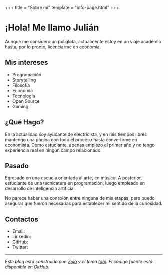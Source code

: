 +++
title = "Sobre mí"
template = "info-page.html"
+++

# ¡Hola! Me llamo Julián

Aunque me considero un políglota, actualmente estoy en un viaje académio hasta, por lo pronto, licenciarme en economía.

## Mis intereses

- Programación
- Storytelling
- Filosofía
- Economía
- Tecnología
- Open Source
- Gaming

## ¿Qué Hago?

En la actualidad soy ayudante de electricista, y en mis tiempos libres mantengo una página con todo el proceso hasta convertirme en economista. Como estudiante, apenas empiezo el primer año y no tengo experiencia real en ningún campo relacionado.

## Pasado

Egresado en una escuela orientada al arte, en música. A posterior, estudiante de una tecnicatura en programación, luego empleado en desarrollo de inteligencia artificial.

No parece haber una conexión entre ninguna de mis etapas, pero puedo asegurar que fueron necesarias para establecer mi sentido de la curiosidad.

## Contactos

- Email:
- Linkedin:
- GitHub:
- Twitter:

---

*Este blog está construido con [Zola](https://getzola.org) y el tema [tabi](https://github.com/welpo/tabi). El código fuente está disponible en [GitHub](https://github.com/tu-usuario/tu-blog).*
